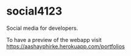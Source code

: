 # social4123
Social media for developers.

To have a preview of the webapp visit https://aashayphirke.herokuapp.com/portfolios 
